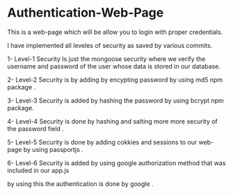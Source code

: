 # Authentication-Web-Page
This is a web-page which will be allow you to login with proper credentials.

I have implemented all leveles of security as saved by various commits.

1- Level-1 Security Is just the mongoose security where we verify the username and password of the user whose data is stored in our database.

2- Level-2 Security is by adding by encypting password by using md5 npm package .

3- Level-3 Security is added by hashing the password by using bcrypt npm package.

4- Level-4 Security is done by hashing and salting more more security of the password field .

5- Level-5 Security is done by adding cokkies and sessions to our web-page by using passportjs .

6- Level-6 Security is added by using google authorization method that was included in our app.js 

by using this the authentication is done by google .


